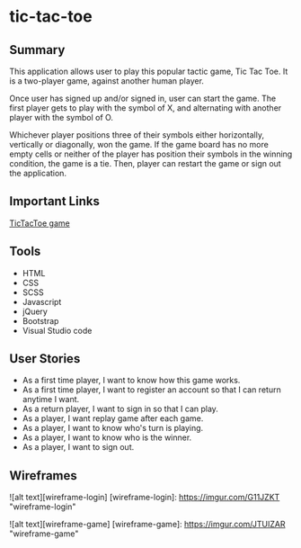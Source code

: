 # tic-tac-toe

## Summary
This application allows user to play this popular tactic game, Tic Tac Toe. It is a two-player game, against another human player.

Once user has signed up and/or signed in, user can start the game. The first player gets to play with the symbol of X, and alternating with another player with the symbol of O.

Whichever player positions three of their symbols either horizontally, vertically or diagonally, won the game. If the game board has no more empty cells or neither of the player has position their symbols in the winning condition, the game is a tie. Then, player can restart the game or sign out the application.

## Important Links
 [TicTacToe game](https://tiffyyc.github.io/tictactoe/)


## Tools
- HTML
- CSS
- SCSS
- Javascript
- jQuery
- Bootstrap
- Visual Studio code

## User Stories
- As a first time player, I want to know how this game works.
- As a first time player, I want to register an account so that I can return anytime I want.
- As a return player, I want to sign in so that I can play.
- As a player, I want replay game after each game.
- As a player, I want to know who's turn is playing.
- As a player, I want to know who is the winner.
- As a player, I want to sign out.

## Wireframes

![alt text][wireframe-login]
[wireframe-login]: https://imgur.com/G11JZKT "wireframe-login"

![alt text][wireframe-game]
[wireframe-game]: https://imgur.com/JTUIZAR "wireframe-game"